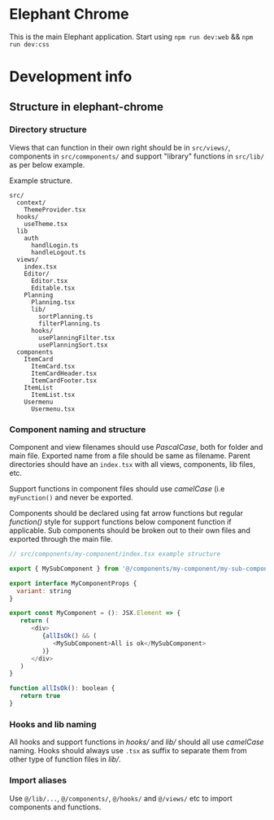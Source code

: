 # Elephant Chrome

This is the main Elephant application. Start using `npm run dev:web` && `npm run dev:css`

# Development info

## Structure in **elephant-chrome**

### Directory structure

Views that can function in their own right should be in `src/views/`, components in `src/commponents/` and support "library" functions in `src/lib/` as per below example.

Example structure.

```
src/
  context/
    ThemeProvider.tsx
  hooks/
    useTheme.tsx
  lib
    auth
      handlLogin.ts
      handleLogout.ts
  views/
    index.tsx
    Editor/
      Editor.tsx
      Editable.tsx
    Planning
      Planning.tsx
      lib/
        sortPlanning.ts
        filterPlanning.ts
      hooks/
        usePlanningFilter.tsx
        usePlanningSort.tsx
  components
    ItemCard
      ItemCard.tsx
      ItemCardHeader.tsx
      ItemCardFooter.tsx
    ItemList
      ItemList.tsx
    Usermenu
      Usermenu.tsx
```

### Component naming and structure
Component and view filenames should use _PascalCase_, both for folder and main file. Exported name from a file should be same as filename. Parent directories should have an `index.tsx` with all views, components, lib files, etc.

Support functions in component files should use _camelCase_ (i.e `myFunction()` and never be exported.

Components should be declared using fat arrow functions but regular _function()_ style for support functions below component function if applicable. Sub components should be broken out to their own files and exported through the main file.

```js
// src/components/my-component/index.tsx example structure

export { MySubComponent } from '@/components/my-component/my-sub-component'

export interface MyComponentProps {
  variant: string
}

export const MyComponent = (): JSX.Element => {
   return (
      <div>
         {allIsOk() && (
            <MySubComponent>All is ok</MySubComponent>
         )}
      </div>
   )
}

function allIsOk(): boolean {
   return true
}
```

### Hooks and lib naming
All hooks and support functions in _hooks/_ and _lib/_ should all use _camelCase_ naming. Hooks should always use `.tsx` as suffix to separate them from other type of function files in _lib/_.

### Import aliases
Use `@/lib/...`, `@/components/`, `@/hooks/` and `@/views/` etc to import components and functions.
